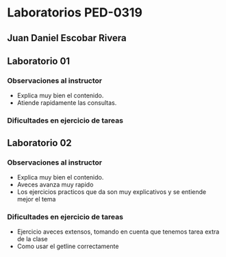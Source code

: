 # Laboratorios PED-0319

## Juan Daniel Escobar Rivera

## Laboratorio 01 

### Observaciones al instructor

* Explica muy bien el contenido.
* Atiende rapidamente las consultas.


### Dificultades en ejercicio de tareas

## Laboratorio 02

### Observaciones al instructor

* Explica muy bien el contenido.
* Aveces avanza muy rapido
* Los ejercicios practicos que da son muy explicativos y se  entiende mejor el tema


### Dificultades en ejercicio de tareas

* Ejercicio aveces extensos, tomando en cuenta que tenemos tarea extra de la clase
* Como usar el getline correctamente

